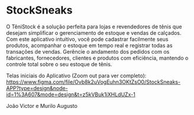 # StockSneaks
O TêniStock é a solução perfeita para lojas e revendedores de tênis que desejam simplificar o gerenciamento de estoque e vendas de calçados. Com este aplicativo intuitivo, você pode cadastrar facilmente seus produtos, acompanhar o estoque em tempo real e registrar todas as transações de vendas. Gerêncie o andamento dos pedidos com os fabricantes, fornecedores, clientes e produtos com eficiência, mantendo o controle total sobre o seu estoque de tênis.

Telas iniciais do Aplicativo (Zoom out para ver completo): https://www.figma.com/file/Ovb8k2uVogEuhn3OKtZsO0/StockSneaks-APP?type=design&node-id=1%3A607&mode=design&t=z5kVBuk1iXHLdUZx-1

João Victor e Murilo Augusto
